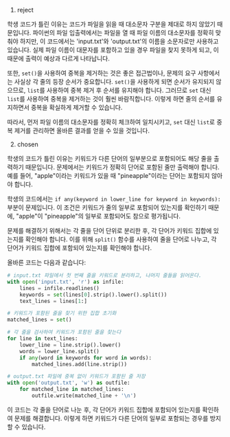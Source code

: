 1. reject

학생 코드가 틀린 이유는 코드가 파일을 읽을 때 대소문자 구분을 제대로 하지 않았기 때문입니다. 파이썬의 파일 입출력에서는 파일을 열 때 파일 이름의 대소문자를 정확히 맞춰야 하지만, 이 코드에서는 'input.txt'와 'output.txt'의 이름을 소문자로만 사용하고 있습니다. 실제 파일 이름이 대문자를 포함하고 있을 경우 파일을 찾지 못하게 되고, 이 때문에 출력이 예상과 다르게 나타납니다.

또한, `set()`을 사용하여 중복을 제거하는 것은 좋은 접근법이나, 문제의 요구 사항에서는 사실상 각 줄의 등장 순서가 중요합니다. `set()`을 사용하게 되면 순서가 유지되지 않으므로, `list`를 사용하여 중복 제거 후 순서를 유지해야 합니다. 그러므로 `set` 대신 `list`를 사용하여 중복을 제거하는 것이 훨씬 바람직합니다. 이렇게 하면 줄의 순서를 유지하면서 중복을 확실하게 제거할 수 있습니다. 

따라서, 먼저 파일 이름의 대소문자를 정확히 체크하여 일치시키고, `set` 대신 `list`로 중복 제거를 관리하면 올바른 결과를 얻을 수 있을 것입니다.

2. chosen

학생의 코드가 틀린 이유는 키워드가 다른 단어의 일부분으로 포함되어도 해당 줄을 출력하기 때문입니다. 문제에서는 키워드가 정확히 단어로 포함된 줄만 출력해야 합니다. 예를 들어, "apple"이라는 키워드가 있을 때 "pineapple"이라는 단어는 포함되지 않아야 합니다. 

학생의 코드에서는 `if any(keyword in lower_line for keyword in keywords):` 부분이 문제입니다. 이 조건은 키워드가 줄의 일부로 포함되어 있는지를 확인하기 때문에, "apple"이 "pineapple"의 일부로 포함되어도 참으로 평가됩니다.

문제를 해결하기 위해서는 각 줄을 단어 단위로 분리한 후, 각 단어가 키워드 집합에 있는지를 확인해야 합니다. 이를 위해 `split()` 함수를 사용하여 줄을 단어로 나누고, 각 단어가 키워드 집합에 포함되어 있는지를 확인해야 합니다.

올바른 코드는 다음과 같습니다:

```python
# input.txt 파일에서 첫 번째 줄을 키워드로 분리하고, 나머지 줄들을 읽어온다.
with open('input.txt', 'r') as infile:
    lines = infile.readlines()
    keywords = set(lines[0].strip().lower().split())
    text_lines = lines[1:]

# 키워드가 포함된 줄을 찾기 위한 집합 초기화
matched_lines = set()

# 각 줄을 검사하여 키워드가 포함된 줄을 찾는다
for line in text_lines:
    lower_line = line.strip().lower()
    words = lower_line.split()
    if any(word in keywords for word in words):
        matched_lines.add(line.strip())

# output.txt 파일에 중복 없이 키워드가 포함된 줄 저장
with open('output.txt', 'w') as outfile:
    for matched_line in matched_lines:
        outfile.write(matched_line + '\n')
```

이 코드는 각 줄을 단어로 나눈 후, 각 단어가 키워드 집합에 포함되어 있는지를 확인하여 문제를 해결합니다. 이렇게 하면 키워드가 다른 단어의 일부로 포함되는 경우를 방지할 수 있습니다.
